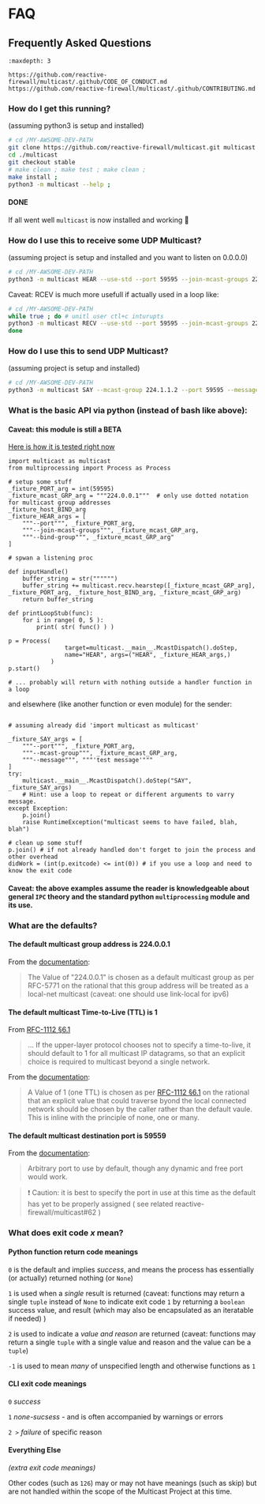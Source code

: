 # FAQ

## Frequently Asked Questions

```{toctree}
:maxdepth: 3

https://github.com/reactive-firewall/multicast/.github/CODE_OF_CONDUCT.md
https://github.com/reactive-firewall/multicast/.github/CONTRIBUTING.md
```

### How do I get this running?

(assuming python3 is setup and installed)

```bash
# cd /MY-AWSOME-DEV-PATH
git clone https://github.com/reactive-firewall/multicast.git multicast
cd ./multicast
git checkout stable
# make clean ; make test ; make clean ;
make install ;
python3 -m multicast --help ;
```
#### DONE

If all went well `multicast` is now installed and working :tada:


### How do I use this to receive some UDP Multicast?

(assuming project is setup and installed and you want to listen on 0.0.0.0)

```bash
# cd /MY-AWSOME-DEV-PATH
python3 -m multicast HEAR --use-std --port 59595 --join-mcast-groups 224.0.0.1 --bind-group 224.0.0.1
```

Caveat: RCEV is much more usefull if actually used in a loop like:

```bash
# cd /MY-AWSOME-DEV-PATH
while true ; do # unitl user ctl+c inturupts
python3 -m multicast RECV --use-std --port 59595 --join-mcast-groups 224.0.0.1 --bind-group 224.0.0.1
done
```


### How do I use this to send UDP Multicast?

(assuming project is setup and installed)

```bash
# cd /MY-AWSOME-DEV-PATH
python3 -m multicast SAY --mcast-group 224.1.1.2 --port 59595 --message "Hello World!"
```


### What is the basic API via python (instead of bash like above):

#### Caveat: this module is still a BETA
[Here is how it is tested right now](https://github.com/reactive-firewall/multicast/blob/cdd577549c0bf7c2bcf85d1b857c86135778a9ed/tests/test_usage.py#L251-L554)

```python3
import multicast as multicast
from multiprocessing import Process as Process

# setup some stuff
_fixture_PORT_arg = int(59595)
_fixture_mcast_GRP_arg = """224.0.0.1"""  # only use dotted notation for multicast group addresses
_fixture_host_BIND_arg
_fixture_HEAR_args = [
	"""--port""", _fixture_PORT_arg,
	"""--join-mcast-groups""", _fixture_mcast_GRP_arg,
	"""--bind-group""", _fixture_mcast_GRP_arg"
]

# spwan a listening proc

def inputHandle()
	buffer_string = str("""""")
	buffer_string += multicast.recv.hearstep([_fixture_mcast_GRP_arg], _fixture_PORT_arg, _fixture_host_BIND_arg, _fixture_mcast_GRP_arg)
	return buffer_string

def printLoopStub(func):
	for i in range( 0, 5 ):
		print( str( func() ) )

p = Process(
				target=multicast.__main__.McastDispatch().doStep,
				name="HEAR", args=("HEAR", _fixture_HEAR_args,)
			)
p.start()

# ... probably will return with nothing outside a handler function in a loop
```
and elsewhere (like another function or even module) for the sender:
```python3

# assuming already did 'import multicast as multicast'

_fixture_SAY_args = [
	"""--port""", _fixture_PORT_arg,
	"""--mcast-group""", _fixture_mcast_GRP_arg,
	"""--message""", """'test message'"""
]
try:
	multicast.__main__.McastDispatch().doStep("SAY", _fixture_SAY_args)
	# Hint: use a loop to repeat or different arguments to varry message.
except Exception:
	p.join()
	raise RuntimeException("multicast seems to have failed, blah, blah")

# clean up some stuff
p.join() # if not already handled don't forget to join the process and other overhead
didWork = (int(p.exitcode) <= int(0)) # if you use a loop and need to know the exit code

```
#### Caveat: the above examples assume the reader is knowledgeable about general `IPC` theory and the standard python `multiprocessing` module and its use.


### What are the defaults?

#### The default multicast group address is 224.0.0.1

From the [documentation](https://github.com/reactive-firewall/multicast/blob/v1.4/multicast/__init__.py#L185-L187):
> The Value of "224.0.0.1" is chosen as a default multicast group as per RFC-5771
> on the rational that this group address will be treated as a local-net multicast
> (caveat: one should use link-local for ipv6)

#### The default multicast Time-to-Live (TTL) is 1

From [RFC-1112 §6.1](https://www.rfc-editor.org/rfc/rfc1112#section-6.1)
> ... If the
> upper-layer protocol chooses not to specify a time-to-live, it should
> default to 1 for all multicast IP datagrams, so that an explicit
> choice is required to multicast beyond a single network.

From the [documentation](https://github.com/reactive-firewall/multicast/blob/v1.4/multicast/__init__.py#L214-L217):
> A Value of 1 (one TTL) is chosen as per [RFC-1112 §6.1](https://www.rfc-editor.org/rfc/rfc1112#section-6.1) on the rational that an
> explicit value that could traverse byond the local connected network should be
> chosen by the caller rather than the default vaule. This is inline with the principle
> of none, one or many.

#### The default multicast destination port is 59559

From the [documentation](https://github.com/reactive-firewall/multicast/blob/v1.4/multicast/__init__.py#L155):
> Arbitrary port to use by default, though any dynamic and free port would work.

> :exclamation: Caution: it is best to specify the port in use at this time as the default has yet to be properly assigned ( see related reactive-firewall/multicast#62 )


### What does exit code _x_ mean?

#### Python function return code meanings

`0` is the default and implies *success*, and means the process has essentially (or actually) returned nothing (or `None`)

`1` is used when a *single* result is returned (caveat: functions may return a single `tuple` instead of `None` to indicate exit code `1` by returning a `boolean` success value, and result (which may also be encapsulated as an iteratable if needed) )

`2` is used to indicate a *value and reason* are returned (caveat: functions may return a single `tuple` with a single value and reason and the value can be a `tuple`)

`-1` is used to mean *many* of unspecified length and otherwise functions as `1`

#### CLI exit code meanings

`0` *success*

`1` *none-sucsess* - and is often accompanied by warnings or errors

`2 >` *failure* of specific reason


#### Everything Else
_(extra exit code meanings)_

Other codes (such as `126`) may or may not have meanings (such as skip) but are not handled within the scope of the Multicast Project at this time.
